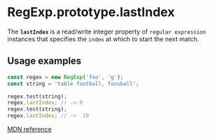 # RegExp.prototype.lastIndex

The **`lastIndex`** is a read/write integer property of `regular expression` instances that specifies the `index` at which to start the next match.

## Usage examples

```js
const regex = new RegExp('foo', 'g');
const string = 'table football, foosball';

regex.test(string);
regex.lastIndex; // -> 9
regex.test(string);
regex.lastIndex; // ->  19
```

[MDN reference](https://developer.mozilla.org/en-US/docs/Web/JavaScript/Reference/Global_Objects/RegExp/lastIndex)
